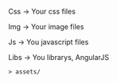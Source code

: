 Css 	-> Your css files
	
Img 	-> Your image files
	
Js 		-> You javascript files

Libs 	-> You librarys, AngularJS


	> assets/